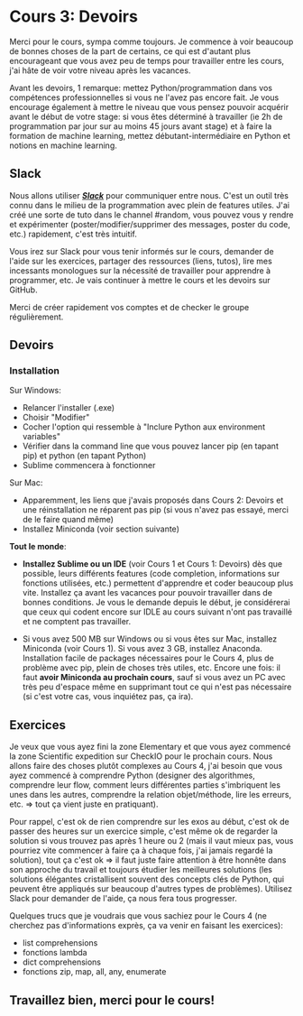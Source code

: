 # Cours 3: Devoirs

Merci pour le cours, sympa comme toujours. Je commence à voir beaucoup de bonnes choses de la part de certains, ce qui est d'autant plus encourageant que vous avez peu de temps pour travailler entre les cours, j'ai hâte de voir votre niveau après les vacances. 

Avant les devoirs, 1 remarque: mettez Python/programmation dans vos compétences professionnelles si vous ne l'avez pas encore fait. Je vous encourage également à mettre le niveau que vous pensez pouvoir acquérir avant le début de votre stage: si vous êtes déterminé à travailler (ie 2h de programmation par jour sur au moins 45 jours avant stage) et à faire la formation de machine learning, mettez débutant-intermédiaire en Python et notions en machine learning.


## Slack

Nous allons utiliser [***Slack***](python-ml.slack.com) pour communiquer entre nous. C'est un outil très connu dans le milieu de la programmation avec plein de features utiles. J'ai créé une sorte de tuto dans le channel #random, vous pouvez vous y rendre et expérimenter (poster/modifier/supprimer des messages, poster du code, etc.) rapidement, c'est très intuitif.

Vous irez sur Slack pour vous tenir informés sur le cours, demander de l'aide sur les exercices, partager des ressources (liens, tutos), lire mes incessants monologues sur la nécessité de travailler pour apprendre à programmer, etc. Je vais continuer à mettre le cours et les devoirs sur GitHub.

Merci de créer rapidement vos comptes et de checker le groupe régulièrement.


## Devoirs

### Installation

Sur Windows:
- Relancer l'installer (.exe)
- Choisir "Modifier"
- Cocher l'option qui ressemble à "Inclure Python aux environment variables"
- Vérifier dans la command line que vous pouvez lancer pip (en tapant pip) et python (en tapant Python)
- Sublime commencera à fonctionner

Sur Mac:
- Apparemment, les liens que j'avais proposés dans Cours 2: Devoirs et une réinstallation ne réparent pas pip (si vous n'avez pas essayé, merci de le faire quand même)
- Installez Miniconda (voir section suivante)

**Tout le monde**:
- **Installez Sublime ou un IDE** (voir Cours 1 et Cours 1: Devoirs) dès que possible, leurs différents features (code completion, informations sur fonctions utilisées, etc.) permettent d'apprendre et coder beaucoup plus vite. Installez ça avant les vacances pour pouvoir travailler dans de bonnes conditions. Je vous le demande depuis le début, je considérerai que ceux qui codent encore sur IDLE au cours suivant n'ont pas travaillé et ne comptent pas travailler.

- Si vous avez 500 MB sur Windows ou si vous êtes sur Mac, installez Miniconda (voir Cours 1). Si vous avez 3 GB, installez Anaconda. Installation facile de packages nécessaires pour le Cours 4, plus de problème avec pip, plein de choses très utiles, etc. Encore une fois: il faut **avoir Miniconda au prochain cours**, sauf si vous avez un PC avec très peu d'espace même en supprimant tout ce qui n'est pas nécessaire (si c'est votre cas, vous inquiétez pas, ça ira).


## Exercices

Je veux que vous ayez fini la zone Elementary et que vous ayez commencé la zone Scientific expedition sur CheckIO pour le prochain cours. Nous allons faire des choses plutôt complexes au Cours 4, j'ai besoin que vous ayez commencé à comprendre Python (designer des algorithmes, comprendre leur flow, comment leurs différentes parties s'imbriquent les unes dans les autres, comprendre la relation objet/méthode, lire les erreurs, etc. => tout ça vient juste en pratiquant).

Pour rappel, c'est ok de rien comprendre sur les exos au début, c'est ok de passer des heures sur un exercice simple, c'est même ok de regarder la solution si vous trouvez pas après 1 heure ou 2 (mais il vaut mieux pas, vous pourriez vite commencer à faire ça à chaque fois, j'ai jamais regardé la solution), tout ça c'est ok => il faut juste faire attention à être honnête dans son approche du travail et toujours étudier les meilleures solutions (les solutions élégantes cristallisent souvent des concepts clés de Python, qui peuvent être appliqués sur beaucoup d'autres types de problèmes). Utilisez Slack pour demander de l'aide, ça nous fera tous progresser.

Quelques trucs que je voudrais que vous sachiez pour le Cours 4 (ne cherchez pas d'informations exprès, ça va venir en faisant les exercices):
- list comprehensions
- fonctions lambda
- dict comprehensions
- fonctions zip, map, all, any, enumerate


## Travaillez bien, merci pour le cours!
